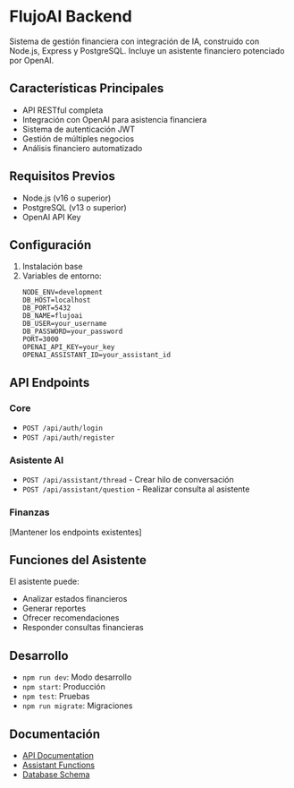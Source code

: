 # FlujoAI Backend

Sistema de gestión financiera con integración de IA, construido con Node.js, Express y PostgreSQL. Incluye un asistente financiero potenciado por OpenAI.

## Características Principales

- API RESTful completa
- Integración con OpenAI para asistencia financiera
- Sistema de autenticación JWT
- Gestión de múltiples negocios
- Análisis financiero automatizado

## Requisitos Previos

- Node.js (v16 o superior)
- PostgreSQL (v13 o superior)
- OpenAI API Key

## Configuración

1. Instalación base
2. Variables de entorno:
   ```env
   NODE_ENV=development
   DB_HOST=localhost
   DB_PORT=5432
   DB_NAME=flujoai
   DB_USER=your_username
   DB_PASSWORD=your_password
   PORT=3000
   OPENAI_API_KEY=your_key
   OPENAI_ASSISTANT_ID=your_assistant_id
   ```

## API Endpoints

### Core
- `POST /api/auth/login`
- `POST /api/auth/register`

### Asistente AI
- `POST /api/assistant/thread` - Crear hilo de conversación
- `POST /api/assistant/question` - Realizar consulta al asistente

### Finanzas
[Mantener los endpoints existentes]

## Funciones del Asistente

El asistente puede:
- Analizar estados financieros
- Generar reportes
- Ofrecer recomendaciones
- Responder consultas financieras

## Desarrollo

- `npm run dev`: Modo desarrollo
- `npm start`: Producción
- `npm test`: Pruebas
- `npm run migrate`: Migraciones

## Documentación

- [API Documentation](./docs/api.md)
- [Assistant Functions](./docs/assistant.md)
- [Database Schema](./docs/schema.md)

